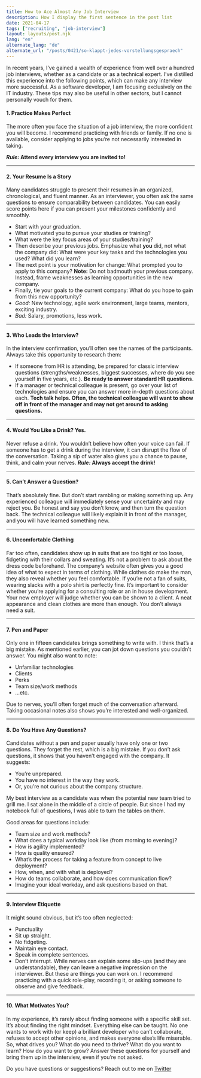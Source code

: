```yaml
---
title: How to Ace Almost Any Job Interview
description: How I display the first sentence in the post list
date: 2021-04-17
tags: ["recruiting", "job-interview"]
layout: layouts/post.njk
lang: "en"
alternate_lang: "de"
alternate_url: "/posts/0421/so-klappt-jedes-vorstellungsgespraech"
---
```


In recent years, I’ve gained a wealth of experience from well over a hundred job interviews, whether as a candidate or as a technical expert. I’ve distilled this experience into the following points, which can make any interview more successful. <!-- endOfPreview --> As a software developer, I am focusing exclusively on the IT industry. These tips may also be useful in other sectors, but I cannot personally vouch for them.

#### 1. Practice Makes Perfect

The more often you face the situation of a job interview, the more confident you will become. I recommend practicing with friends or family. If no one is available, consider applying to jobs you’re not necessarily interested in taking.

**<em>Rule:</em> Attend every interview you are invited to!**

<hr/>

#### 2. Your Resume Is a Story

Many candidates struggle to present their resumes in an organized, chronological, and fluent manner. As an interviewer, you often ask the same questions to ensure comparability between candidates. You can easily score points here if you can present your milestones confidently and smoothly.

-   Start with your graduation.
-   What motivated you to pursue your studies or training?
-   What were the key focus areas of your studies/training?
-   Then describe your previous jobs. Emphasize what **you** did, not what the company did: What were your key tasks and the technologies you used? What did you learn?
-   The next point is your motivation for change: What prompted you to apply to this company? **Note:** Do not badmouth your previous company. Instead, frame weaknesses as learning opportunities in the new company.
-   Finally, tie your goals to the current company: What do you hope to gain from this new opportunity?
-   <em>Good:</em> New technology, agile work environment, large teams, mentors, exciting industry.
-   <em>Bad:</em> Salary, promotions, less work.

<hr/>

#### 3. Who Leads the Interview?

In the interview confirmation, you’ll often see the names of the participants. Always take this opportunity to research them:

-   If someone from HR is attending, be prepared for classic interview questions (strengths/weaknesses, biggest successes, where do you see yourself in five years, etc.).
    **Be ready to answer standard HR questions.**
-   If a manager or technical colleague is present, go over your list of technologies and ensure you can answer more in-depth questions about each. **Tech talk helps. Often, the technical colleague will want to show off in front of the manager and may not get around to asking questions.**

<hr/>

#### 4. Would You Like a Drink? Yes.

Never refuse a drink. You wouldn’t believe how often your voice can fail. If someone has to get a drink during the interview, it can disrupt the flow of the conversation. Taking a sip of water also gives you a chance to pause, think, and calm your nerves.
**<em>Rule:</em> Always accept the drink!**

<hr/>

#### 5. Can’t Answer a Question?

That’s absolutely fine. But don’t start rambling or making something up. Any experienced colleague will immediately sense your uncertainty and may reject you. Be honest and say you don’t know, and then turn the question back. The technical colleague will likely explain it in front of the manager, and you will have learned something new.

<hr/>

#### 6. Uncomfortable Clothing

Far too often, candidates show up in suits that are too tight or too loose, fidgeting with their collars and sweating. It’s not a problem to ask about the dress code beforehand. The company’s website often gives you a good idea of what to expect in terms of clothing. While clothes do make the man, they also reveal whether you feel comfortable. If you’re not a fan of suits, wearing slacks with a polo shirt is perfectly fine. It’s important to consider whether you’re applying for a consulting role or an in house development. Your new employer will judge whether you can be shown to a client.
A neat appearance and clean clothes are more than enough. You don’t always need a suit.

<hr/>

#### 7. Pen and Paper

Only one in fifteen candidates brings something to write with. I think that’s a big mistake. As mentioned earlier, you can jot down questions you couldn’t answer. You might also want to note:

-   Unfamiliar technologies
-   Clients
-   Perks
-   Team size/work methods
-   ...etc.

Due to nerves, you’ll often forget much of the conversation afterward. Taking occasional notes also shows you’re interested and well-organized.

<hr/>

#### 8. Do You Have Any Questions?

Candidates without a pen and paper usually have only one or two questions. They forget the rest, which is a big mistake. If you don’t ask questions, it shows that you haven’t engaged with the company. It suggests:

-   You’re unprepared.
-   You have no interest in the way they work.
-   Or, you’re not curious about the company structure.

My best interview as a candidate was when the potential new team tried to grill me. I sat alone in the middle of a circle of people. But since I had my notebook full of questions, I was able to turn the tables on them.

Good areas for questions include:

-   Team size and work methods?
-   What does a typical workday look like (from morning to evening)?
-   How is agility implemented?
-   How is quality ensured?
-   What’s the process for taking a feature from concept to live deployment?
-   How, when, and with what is deployed?
-   How do teams collaborate, and how does communication flow?
-   Imagine your ideal workday, and ask questions based on that.

<hr/>

#### 9. Interview Etiquette

It might sound obvious, but it’s too often neglected:

-   Punctuality
-   Sit up straight.
-   No fidgeting.
-   Maintain eye contact.
-   Speak in complete sentences.
-   Don’t interrupt.
    While nerves can explain some slip-ups (and they are understandable), they can leave a negative impression on the interviewer. But these are things you can work on. I recommend practicing with a quick role-play, recording it, or asking someone to observe and give feedback.

<hr/>

#### 10. What Motivates You?

In my experience, it’s rarely about finding someone with a specific skill set. It’s about finding the right mindset. Everything else can be taught. No one wants to work with (or keep) a brilliant developer who can’t collaborate, refuses to accept other opinions, and makes everyone else’s life miserable. So, what drives you? What do you need to thrive? What do you want to learn? How do you want to grow? Answer these questions for yourself and bring them up in the interview, even if you’re not asked.

Do you have questions or suggestions? Reach out to me on [Twitter](https://twitter.com/der_kuba)

